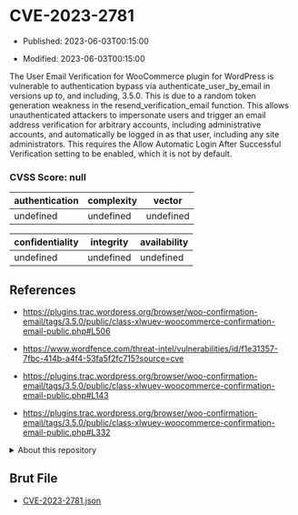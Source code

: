 # CVE-2023-2781

- Published: 2023-06-03T00:15:00

- Modified: 2023-06-03T00:15:00

The User Email Verification for WooCommerce plugin for WordPress is vulnerable to authentication bypass via authenticate_user_by_email in versions up to, and including, 3.5.0. This is due to a random token generation weakness in the resend_verification_email function. This allows unauthenticated attackers to impersonate users and trigger an email address verification for arbitrary accounts, including administrative accounts, and automatically be logged in as that user, including any site administrators. This requires the Allow Automatic Login After Successful Verification setting to be enabled, which it is not by default.

### CVSS Score: **null**

| authentication | complexity | vector |
| --- | --- | --- |
| undefined | undefined | undefined |

| confidentiality | integrity | availability |
| --- | --- | --- |
| undefined | undefined | undefined |

## References

* https://plugins.trac.wordpress.org/browser/woo-confirmation-email/tags/3.5.0/public/class-xlwuev-woocommerce-confirmation-email-public.php#L506

* https://www.wordfence.com/threat-intel/vulnerabilities/id/f1e31357-7fbc-414b-a4f4-53fa5f2fc715?source=cve

* https://plugins.trac.wordpress.org/browser/woo-confirmation-email/tags/3.5.0/public/class-xlwuev-woocommerce-confirmation-email-public.php#L143

* https://plugins.trac.wordpress.org/browser/woo-confirmation-email/tags/3.5.0/public/class-xlwuev-woocommerce-confirmation-email-public.php#L332

<details>
<summary>About this repository</summary> 

  This repository is part of the project [Live Hack CVE](https://github.com/Live-Hack-CVE). Main website can be found [www.live-hack.org](https://www.live-hack.org) 
  
  Made by [Sn0wAlice](https://github.com/Sn0wAlice) for the people that care about security and need to have a feed of the latest CVEs. Hope you enjoy it, don't forget to star the repo and follow me on [Twitter](https://twitter.com/Sn0wAlice) and [Github](https://github.com/Sn0wAlice). And that is my [personnal website](https://www.alice-snow.me/)

  - [Home Page](https://github.com/Live-Hack-CVE)
  - [Framework](https://github.com/Live-Hack-CVE/cve-framework)
  - [CVE database](https://github.com/Live-Hack-CVE/full_database)
  - [Changelog](https://github.com/Live-Hack-CVE/Changelog)
</details>

## Brut File

* [CVE-2023-2781.json](https://raw.githubusercontent.com/Live-Hack-CVE/full_database/main/cves/2023/CVE-2023-2781.json)

